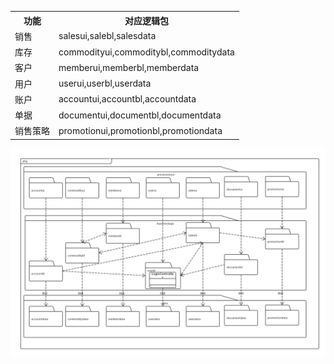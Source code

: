 <table><tbody>
     <tr>
          <th>功能</th>
          <th>对应逻辑包</th>
      </tr>
      <tr>
          <td>销售</td>
          <td>salesui,salebl,salesdata</td>
      </tr>
      <tr>
          <td>库存</td>
          <td>commodityui,commoditybl,commoditydata</td>
      </tr>
       <tr>
          <td>客户</td>
          <td>memberui,memberbl,memberdata</td>
      </tr>
      <tr>
          <td>用户</td>
          <td>userui,userbl,userdata</td>
      </tr>
      <tr>
          <td>账户</td>
          <td>accountui,accountbl,accountdata</td>
      </tr>
      <tr>
          <td>单据</td>
          <td>documentui,documentbl,documentdata</td>
      </tr>
       <tr>
          <td>销售策略</td>
          <td>promotionui,promotionbl,promotiondata</td>
      </tr>

</table>

<img src = "Design_Model.png">